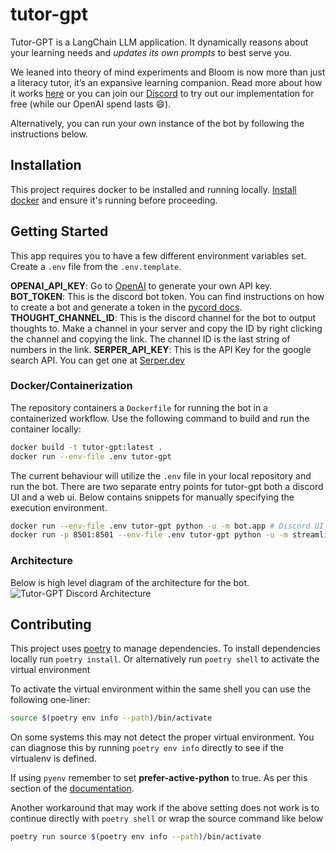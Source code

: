 # tutor-gpt

Tutor-GPT is a LangChain LLM application. It dynamically reasons about your learning needs and *updates its own prompts* to best serve you.  

We leaned into theory of mind experiments and Bloom is now more than just a literacy tutor, it’s an expansive learning companion. Read more about how it works [here](https://plasticlabs.ai/blog/Theory-of-Mind-is-All-You-Need) or you can join our [Discord](https://discord.gg/bloombotai) to try out our implementation for free (while our OpenAI spend lasts 😄).  

Alternatively, you can run your own instance of the bot by following the instructions below.  

## Installation

This project requires docker to be installed and running locally. [Install docker](https://docs.docker.com/get-docker/) and ensure it's running before proceeding.

## Getting Started

This app requires you to have a few different environment variables set. Create a `.env` file from the `.env.template`.

**OPENAI_API_KEY**: Go to [OpenAI](https://beta.openai.com/account/api-keys) to generate your own API key.  
**BOT_TOKEN**: This is the discord bot token. You can find instructions on how to create a bot and generate a token in the [pycord docs](https://guide.pycord.dev/getting-started/creating-your-first-bot).  
**THOUGHT_CHANNEL_ID**: This is the discord channel for the bot to output thoughts to. Make a channel in your server and copy the ID by right clicking the channel and copying the link. The channel ID is the last string of numbers in the link.
**SERPER_API_KEY**: This is the API Key for the google search API. You can get one at [Serper.dev](https://serper.dev/)

### Docker/Containerization

The repository containers a `Dockerfile` for running the bot in a containerized workflow. Use the following command to build and run the container locally:

```bash
docker build -t tutor-gpt:latest .
docker run --env-file .env tutor-gpt 
```

The current behaviour will utilize the `.env` file in your local repository and
run the bot. There are two separate entry points for tutor-gpt both a discord UI
and a web ui. Below contains snippets for manually specifying the execution
environment.

```bash
docker run --env-file .env tutor-gpt python -u -m bot.app # Discord UI
docker run -p 8501:8501 --env-file .env tutor-gpt python -u -m streamlit run www/main.py # Web UI
```

### Architecture

Below is high level diagram of the architecture for the bot.
![Tutor-GPT Discord Architecture](assets/ToM&#32;Chain&#32;Flow.png)

## Contributing

This project uses [poetry](https://python-poetry.org/) to manage dependencies.
To install dependencies locally run `poetry install`. Or alternatively run
`poetry shell` to activate the virtual environment

To activate the virtual environment within the same shell you can use the
following one-liner:

```bash
source $(poetry env info --path)/bin/activate
```

On some systems this may not detect the proper virtual environment. You can
diagnose this by running `poetry env info` directly to see if the virtualenv
is defined.

If using `pyenv` remember to set **prefer-active-python** to true. As per
this section of the [documentation](https://python-poetry.org/docs/managing-environments/).

Another workaround that may work if the above setting does not work is to
continue directly with `poetry shell` or wrap the source command like below

```bash
poetry run source $(poetry env info --path)/bin/activate
```
